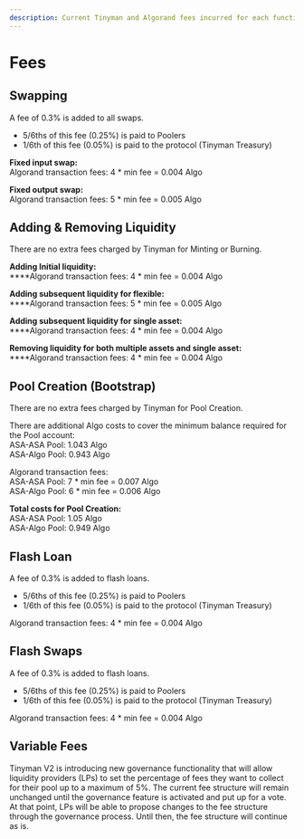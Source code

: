 ```yaml
---
description: Current Tinyman and Algorand fees incurred for each function
---
```


# Fees

## Swapping

A fee of 0.3% is added to all swaps.&#x20;

* 5/6ths of this fee (0.25%) is paid to Poolers
* 1/6th of this fee (0.05%) is paid to the protocol (Tinyman Treasury)

**Fixed input swap:**\
Algorand transaction fees: 4 \* min fee = 0.004 Algo

**Fixed output swap:**\
Algorand transaction fees: 5 \* min fee = 0.005 Algo

## Adding & Removing Liquidity

There are no extra fees charged by Tinyman for Minting or Burning.

**Adding Initial liquidity:**\
****Algorand transaction fees: 4 \* min fee = 0.004 Algo

**Adding subsequent liquidity for flexible:**\
****Algorand transaction fees: 5 \* min fee = 0.005 Algo

**Adding subsequent liquidity for single asset:**\
****Algorand transaction fees: 4 \* min fee = 0.004 Algo

**Removing liquidity for both multiple assets and single asset:**\
****Algorand transaction fees: 4 \* min fee = 0.004 Algo

## Pool Creation (Bootstrap)

There are no extra fees charged by Tinyman for Pool Creation.

There are additional Algo costs to cover the minimum balance required for the Pool account:\
ASA-ASA Pool: 1.043 Algo\
ASA-Algo Pool: 0.943 Algo

Algorand transaction fees: \
ASA-ASA Pool: 7 \* min fee = 0.007 Algo\
ASA-Algo Pool: 6 \* min fee = 0.006 Algo

**Total costs for Pool Creation:**\
ASA-ASA Pool: 1.05 Algo\
ASA-Algo Pool: 0.949 Algo

## Flash Loan

A fee of 0.3% is added to flash loans.&#x20;

* 5/6ths of this fee (0.25%) is paid to Poolers
* 1/6th of this fee (0.05%) is paid to the protocol (Tinyman Treasury)

Algorand transaction fees: 4 \* min fee = 0.004 Algo

## Flash Swaps

A fee of 0.3% is added to flash loans.&#x20;

* 5/6ths of this fee (0.25%) is paid to Poolers
* 1/6th of this fee (0.05%) is paid to the protocol (Tinyman Treasury)

Algorand transaction fees: 4 \* min fee = 0.004 Algo

## Variable Fees

Tinyman V2 is introducing new governance functionality that will allow liquidity providers (LPs) to set the percentage of fees they want to collect for their pool up to a maximum of 5%. The current fee structure will remain unchanged until the governance feature is activated and put up for a vote. At that point, LPs will be able to propose changes to the fee structure through the governance process. Until then, the fee structure will continue as is.&#x20;
